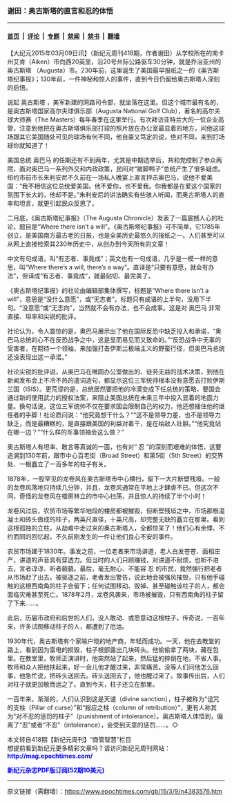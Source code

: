 ### 谢田：奥古斯塔的直言和忍的体悟

---

#### [首页](../../../..?n4383576) &nbsp;|&nbsp; [评论](../../../../../epoch-comment?n4383576) &nbsp;|&nbsp; [专题](../../../../../epoch-special?n4383576) &nbsp;|&nbsp; [禁闻](../../../../../epoch-news?n4383576) &nbsp;|&nbsp; [禁书](../../../../../books?n4383576) &nbsp;|&nbsp; [翻墙](https://github.com/gfw-breaker/nogfw/blob/master/README.md?n4383576)


<div class="post_content" id="artbody" itemprop="articleBody">
 <!-- article content begin -->
 <p>
  【大纪元2015年03月09日讯】（新纪元周刊418期，作者谢田）从学校所在的南卡州艾肯（Aiken）市向西20英里，沿20号州际公路驱车30分钟，就是乔治亚州的
  <ok href="https://www.epochtimes.com/gb/tag/%E5%A5%A5%E5%8F%A4%E6%96%AF%E5%A1%94.html">
   奥古斯塔
  </ok>
  （Augusta）市。230年前，这里诞生了美国最早报纸之一的《奥古斯塔纪事报》；130年前，一件神秘和惊人的事件，直到今日仍留给奥古斯塔人深刻的启悟。
 </p>
 <p>
  说起
  <ok href="https://www.epochtimes.com/gb/tag/%E5%A5%A5%E5%8F%A4%E6%96%AF%E5%A1%94.html">
   奥古斯塔
  </ok>
  ，美军新建的网路司令部，就坐落在这里。但这个城市最有名的，是奥古斯塔国家高尔夫球俱乐部（Augusta National Golf Club），著名的高尔夫球大师赛（The Masters）每年春季在这里举行。有次拜访亚特兰大的一位企业高管，注意到他把在奥古斯塔俱乐部打球的照片放在办公室最显着的地方，问他这球场跟其它美国随处可见的球场有何不同，他自豪又笃定的说，绝对不同，来到打场球你就知道了！
 </p>
 <p>
  美国总统
  <ok href="https://www.epochtimes.com/gb/tag/%E5%A5%A5%E5%B7%B4%E9%A9%AC.html">
   奥巴马
  </ok>
  的任期还有不到两年，尤其是中期选举后，共和党控制了参众两院，面对奥巴马一系列外交和内政政策，民间对“跛脚鸭子”总统产生了很多疑虑。纽约市前市长朱利安尼不久前在一场私人晚宴上直言抨击奥巴马，说他不爱美国：“我不相信这位总统爱美国。他不爱你，也不爱我。你我都是在爱这个国家的氛围下长大的，他却不是。”朱利安尼的讲法确实有些骇人听闻，而奥古斯塔人的直率和坦言，就更引起民众反思了。
 </p>
 <p>
  二月底，《奥古斯塔纪事报》（The Augusta Chronicle）发表了一篇震撼人心的社论，题目是“Where there isn’t a will”。《奥古斯塔纪事报》可不简单，它1785年创立，是美国南方最古老的日报，也是全美历史最悠久的报纸之一。人们甚至可以从网上直接检索其230年历史中，从创办到今天所有的文章！
 </p>
 <p>
  中文有句成语，叫“有志者、事竟成”；英文也有一句成语，几乎是一模一样的意思，叫“Where there’s a will, there’s a way”。直译是“只要有意愿，就会有办法”，但译成“有志者、事竟成”，就最贴切、最完美了。
 </p>
 <p>
  《奥古斯塔纪事报》的社论由编辑部集体撰写，标题是“Where there isn’t a will”，意思是“没什么意愿”，或“无志者”。标题只有成语的上半句，没用下半句。“没意愿”或“无志向”，当然就不会有办法，也不会成事。这是对
  <ok href="https://www.epochtimes.com/gb/tag/%E5%A5%A5%E5%B7%B4%E9%A9%AC.html">
   奥巴马
  </ok>
  非常直接、坦率和尖锐的批评。
 </p>
 <p>
  社论认为，令人震惊的是，奥巴马展示出了他在国际反恐中缺乏投入和承诺，“奥巴马总统的心不在反恐战争之中，这是显而易见而又致命的。”“反恐战争中无辜的受害者，在期待一个领袖，来加强打击伊斯兰极端主义的野蛮行径，但奥巴马总统还没表现出这一承诺。”
 </p>
 <p>
  社论尖锐的批评说，从奥巴马在椭圆办公室做出的、徒劳无益的战术决策，到他在新闻发布会上不冷不热的遣词造句，都显示这位三军统帅根本没有意愿去打败伊斯兰国（ISIS）。更荒谬的是，总统居然要把他的冷漠变成下任总统的策略，要国会通过新的使用武力的授权法案，来阻止美国总统在未来三年中投入显着的地面力量。换句话说，这位三军统帅不仅在要求国会限制自己的权力，他还想捆住他的继任者的手脚！社论质问说：“他究竟想干什么？”“这不是领导力差，也不是领导力缺乏，而是最糟糕的，是直接跟美国的利益对着干，是在给敌人壮胆。”“他究竟站在哪一边？”“什么样的军事领袖会这么做？”
 </p>
 <p>
  奥古斯塔人有坦率、敢言等真诚的一面，也有对“
  <ok href="https://www.epochtimes.com/gb/tag/%E5%BF%8D.html">
   忍
  </ok>
  ”的深刻而艰难的体悟，这要追溯到130年前，跟市中心百老街（Broad Street）和第5街（5th Street）的交界处、一根矗立了一百多年的柱子有关。
 </p>
 <p>
  1878年，一股罕见的龙卷风在奥古斯塔市中心横扫，留下一大片断壁残垣。一般的龙卷风落地只持续几分钟，并且，龙卷风通常在平地上才肆虐不已。但这次不同，奇怪的龙卷风在楼房林立的市中心扫荡，并且惊人的持续了半个小时！
 </p>
 <p>
  龙卷风过后，农贸市场等繁华地段的楼房都被摧毁，但断壁残垣之中，市场那根混凝土和砖头做成的柱子，两英尺直径，十英尺高，却完整无缺的矗立在那里。看到这根孤独的立柱，从劫难中走过来的奥古斯塔人，全都惊呆了！他们心有余悸、不约而同的回忆起，不久前刚发生的一件让他们良心不安的事件。
 </p>
 <p>
  农贸市场建于1830年。事发之前，一位老者来市场讲道，老人白发苍苍、面相庄严，讲道的声音具有穿透力。但当时的人们只顾赚钱，对讲道不耐烦，也听不进去，言者谆谆、听者藐藐。最后，毫无耐心、不能容
  <ok href="https://www.epochtimes.com/gb/tag/%E5%BF%8D.html">
   忍
  </ok>
  的市民，竟然强行把老者从市场赶了出去。被驱逐之前，老者发出警告，说此地会被强风摧毁，只有他手碰触的这根西南角的柱子会留下；任何试图移动、毁掉、甚至碰触该柱子的人，都会面临灾难甚至死亡。1878年2月，龙卷风袭来，市场被摧毁，只有西南角的柱子留了下来……。
 </p>
 <p>
  此后，历届市政府和后世的人们，没人敢动、或愿意动这根柱子。传奇说，一百年来，许多试图移动柱子的人，都遭到了厄运。
 </p>
 <p>
  1930年代，奥古斯塔有个家喻户晓的地产商，年轻而成功。一天，他在去教堂的路上，看到因为雷电的损毁，柱子根部露出几块砖头。他偷偷拿了两块，藏在包里。在教堂里，牧师正演讲时，他突然站了起来，然后猛的摔倒在地，不省人事。牧师和众人把他扶起来，好一会儿他才醒过来，非常痛苦。没等人们问他怎么回事，他急忙说，把砖头送回去。砖头送回去了，他也醒过来了。故事传出后，人们对柱子就更加敬而远之了。直到今天，柱子还立在那里。
 </p>
 <p>
  一百年来，渐渐的，人们认识到这是天谴（divine sanction），柱子被称为“诅咒的支柱（Pillar of curse）”和“报应之柱（column of retribution）”，更有人称其为“对不忍的惩罚的柱子”（punishment of intolerance）。奥古斯塔人体悟到，偏离了“忍”或者“不忍”（intolerance），会受到天意的惩罚……。◇
 </p>
 <p>
  本文转自418期【新纪元周刊】“商管智慧”栏目
  <br/>
  想提前看到新纪元更多精彩文章吗？请访问新纪元周刊网站：
  <br/>
  <ok href="http://mag.epochtimes.com/ " target="_blank">
   <font color="blue">
    <b>
     http://mag.epochtimes.com/
    </b>
   </font>
  </ok>
 </p>
 <p>
  <ok href="http://mag.epochtimes.com/pdfmag/home.html">
   <font color="blue">
    <b>
     新纪元杂志PDF版订阅(52期10美元)
    </b>
   </font>
  </ok>
 </p>
 <!-- article content end -->
 <div id="below_article_ad">
 </div>
</div>


---

原文链接（需翻墙）：https://www.epochtimes.com/gb/15/3/9/n4383576.htm